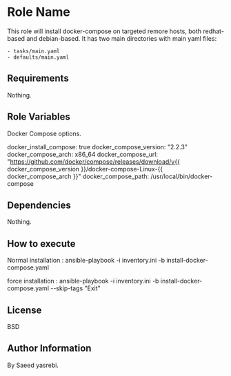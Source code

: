Role Name
=========

This role will install docker-compose on targeted remore hosts, both redhat-based and debian-based.
It has two main directories with main yaml files:

	- tasks/main.yaml
	- defaults/main.yaml

Requirements
------------

Nothing.

Role Variables
--------------

Docker Compose options.

docker_install_compose: true
docker_compose_version: "2.2.3"
docker_compose_arch: x86_64
docker_compose_url: "https://github.com/docker/compose/releases/download/v{{ docker_compose_version }}/docker-compose-Linux-{{ docker_compose_arch }}"
docker_compose_path: /usr/local/bin/docker-compose

Dependencies
------------

Nothing.

How to execute 
----------------

Normal installation : ansible-playbook -i inventory.ini -b install-docker-compose.yaml

force installation : ansible-playbook -i inventory.ini -b install-docker-compose.yaml --skip-tags "Exit"

License
-------

BSD

Author Information
------------------

By Saeed yasrebi.

